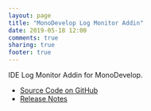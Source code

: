```yaml
---
layout: page
title: "MonoDevelop Log Monitor Addin"
date: 2019-05-18 12:00
comments: true
sharing: true
footer: true
---
```



IDE Log Monitor Addin for MonoDevelop.

 * [Source Code on GitHub](https://github.com/mrward/monodevelop-log-monitor)
 * [Release Notes](Releases/)
 
